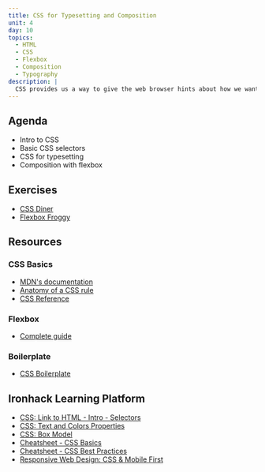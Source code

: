 ```yaml
---
title: CSS for Typesetting and Composition
unit: 4
day: 10
topics:
  - HTML
  - CSS
  - Flexbox
  - Composition
  - Typography
description: |
  CSS provides us a way to give the web browser hints about how we want the content of our website to render. We'll start working with CSS by using it to style typographic compositions.
---
```


Agenda
------

- Intro to CSS
- Basic CSS selectors
- CSS for typesetting
- Composition with flexbox



Exercises
---------

- [CSS Diner](https://flukeout.github.io/)
- [Flexbox Froggy](https://flexboxfroggy.com/)



Resources
---------

### CSS Basics

- [MDN's documentation ](https://developer.mozilla.org/en-US/docs/Web/CSS)
- [Anatomy of a CSS rule](https://ironion.com/blog/2015/06/12/anatomy-of-a-css-rule/)
- [CSS Reference](https://cssreference.io/)


### Flexbox

- [Complete guide](https://css-tricks.com/snippets/css/a-guide-to-flexbox/)


### Boilerplate

- [CSS Boilerplate](https://github.com/raphamontenegro/uxui-codeweek/blob/master/boiler-plates/main.css)



Ironhack Learning Platform
--------------------------

- [CSS: Link to HTML - Intro - Selectors](http://learn.ironhack.com/#/learning_unit/7127)
- [CSS: Text and Colors Properties](http://learn.ironhack.com/#/learning_unit/7128)
- [CSS: Box Model](http://learn.ironhack.com/#/learning_unit/7129)
- [Cheatsheet - CSS Basics](http://learn.ironhack.com/#/learning_unit/7132)
- [Cheatsheet - CSS Best Practices](http://learn.ironhack.com/#/learning_unit/7133)
- [Responsive Web Design: CSS & Mobile First](http://learn.ironhack.com/#/learning_unit/7130)

